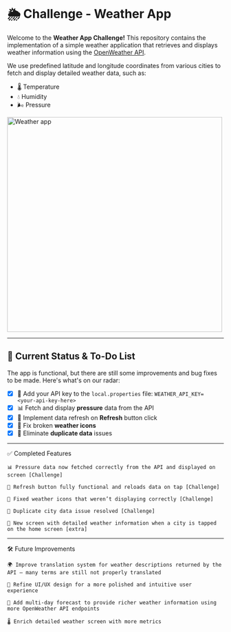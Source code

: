 # 🌦️ Challenge - Weather App

Welcome to the **Weather App Challenge!**
This repository contains the implementation of a simple weather application that retrieves and displays weather information using the [OpenWeather API](https://openweathermap.org/api).

We use predefined latitude and longitude coordinates from various cities to fetch and display detailed weather data, such as:

- 🌡️ Temperature
- 💧 Humidity
- 🌬️ Pressure 

<img src="weather_app.gif" alt="Weather app" height="500">

---

## 🚧 Current Status & To-Do List

The app is functional, but there are still some improvements and bug fixes to be made. Here's what's on our radar:

- [X] 🔑 Add your API key to the `local.properties` file:
`WEATHER_API_KEY= <your-api-key-here>`
- [X] 📊 Fetch and display **pressure** data from the API
- [X] 🔄 Implement data refresh on **Refresh** button click
- [X] 🎨 Fix broken **weather icons**
- [X] 🧹 Eliminate **duplicate data** issues

---
✅ Completed Features

    📊 Pressure data now fetched correctly from the API and displayed on screen [Challenge]

    🔄 Refresh button fully functional and reloads data on tap [Challenge]

    🎨 Fixed weather icons that weren’t displaying correctly [Challenge]

    🧹 Duplicate city data issue resolved [Challenge]

    📱 New screen with detailed weather information when a city is tapped on the home screen [extra]
---

🛠️ Future Improvements

    🌍 Improve translation system for weather descriptions returned by the API — many terms are still not properly translated 

    🎨 Refine UI/UX design for a more polished and intuitive user experience 

    📅 Add multi-day forecast to provide richer weather information using more OpenWeather API endpoints 

    🌡️ Enrich detailed weather screen with more metrics 


